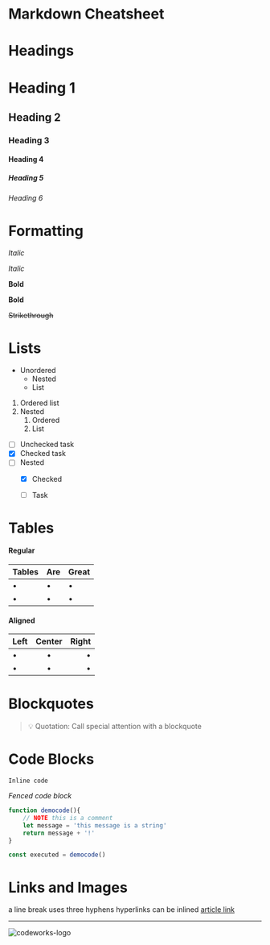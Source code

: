 # Markdown Cheatsheet

# **Headings**

# Heading 1

## Heading 2

### Heading 3

#### Heading 4

##### Heading 5

###### Heading 6

# **Formatting**

_Italic_

*Italic*

__Bold__

**Bold**

~~Strikethrough~~

# **Lists**
* Unordered 
  + Nested
  + List

1. Ordered list
2. Nested
   1. Ordered
   2. List

* [ ] Unchecked task
* [x] Checked task
* [ ] Nested
  + [x] Checked
  + [ ] Task
  

# **Tables**

#### Regular

| Tables | Are | Great |
| ------ | --- | ----- |
| •      | •   | •     |
| •      | •   | •     |

#### Aligned

| Left | Center | Right |
| :--- | :----: | ----: |
| •    | •      | •     |
| •    | •      | •     |

# **Blockquotes**

> 💡 Quotation: Call special attention with a blockquote

# **Code Blocks**

`Inline code`

*Fenced code block*
```javascript
function democode(){
    // NOTE this is a comment
    let message = 'this message is a string'
    return message + '!'
}

const executed = democode()
```

# **Links and Images**

a line break uses three hyphens hyperlinks can be inlined [article link](https://codeworksacademy.com/fs-student-guide/)

---

![codeworks-logo](https://codeworks.blob.core.windows.net/public/assets/img/fs-mark.png)
